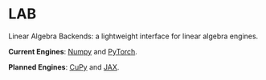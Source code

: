 # LAB 

Linear Algebra Backends: a lightweight interface for linear algebra engines.


**Current Engines**: [Numpy](https://numpy.org) and [PyTorch](https://pytorch.org).

**Planned Engines**: [CuPy](https://cupy.dev) and [JAX](https://github.com/google/jax).


